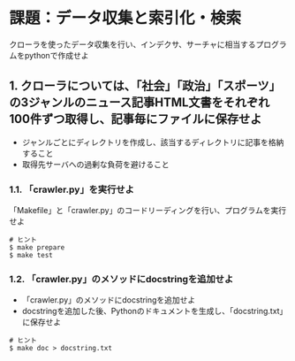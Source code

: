 # 課題：データ収集と索引化・検索

クローラを使ったデータ収集を行い、インデクサ、サーチャに相当するプログラムをpythonで作成せよ

## 1. クローラについては、「社会」「政治」「スポーツ」の3ジャンルのニュース記事HTML文書をそれぞれ100件ずつ取得し、記事毎にファイルに保存せよ
- ジャンルごとにディレクトリを作成し、該当するディレクトリに記事を格納すること
- 取得先サーバへの過剰な負荷を避けること

### 1.1. 「crawler.py」を実行せよ
「Makefile」と「crawler.py」のコードリーディングを行い、プログラムを実行せよ
```
# ヒント
$ make prepare
$ make test
```

### 1.2. 「crawler.py」のメソッドにdocstringを追加せよ
- 「crawler.py」のメソッドにdocstringを追加せよ
- docstringを追加した後、Pythonのドキュメントを生成し、「docstring.txt」に保存せよ

```
# ヒント
$ make doc > docstring.txt
```
